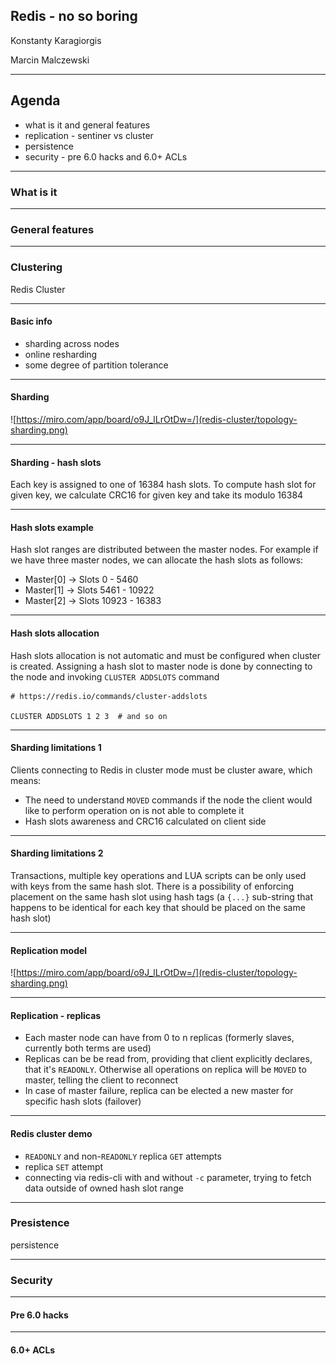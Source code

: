 ## Redis - no so boring

Konstanty Karagiorgis

Marcin Malczewski

---

## Agenda

- what is it and general features
- replication - sentiner vs cluster
- persistence
- security - pre 6.0 hacks and 6.0+ ACLs

---
<!-- What is it section -->
### What is it

---

<!-- Generat featurs -->
### General features

---

<!-- Redis cluster section -->
### Clustering

Redis Cluster

----

#### Basic info

* sharding across nodes
* online resharding
* some degree of partition tolerance


----
#### Sharding

![https://miro.com/app/board/o9J_lLrOtDw=/](redis-cluster/topology-sharding.png)

----
#### Sharding - hash slots

Each key is assigned to one of 16384 hash slots. To compute hash slot for given key, we calculate CRC16 for given key and take its modulo 16384

----
#### Hash slots example

Hash slot ranges are distributed between the master nodes. For example if we have three master nodes, we can allocate the hash slots as follows:

* Master[0] -> Slots 0 - 5460
* Master[1] -> Slots 5461 - 10922
* Master[2] -> Slots 10923 - 16383

----
#### Hash slots allocation

Hash slots allocation is not automatic and must be configured when cluster is created. Assigning a hash slot to master node is done by connecting to the node and invoking `CLUSTER ADDSLOTS` command
```
# https://redis.io/commands/cluster-addslots

CLUSTER ADDSLOTS 1 2 3  # and so on
```

----
#### Sharding limitations 1

Clients connecting to Redis in cluster mode must be cluster aware, which means:

* The need to understand `MOVED` commands if the node the client would like to perform operation on is not able to complete it
* Hash slots awareness and CRC16 calculated on client side

----
#### Sharding limitations 2

Transactions, multiple key operations and LUA scripts can be only used with keys from the same hash slot. There is a possibility of enforcing placement on the same hash slot using hash tags (a `{...}` sub-string that happens to be identical for each key that should be placed on the same hash slot)

----
#### Replication model

![https://miro.com/app/board/o9J_lLrOtDw=/](redis-cluster/topology-sharding.png)

----
#### Replication - replicas

* Each master node can have from 0 to n replicas (formerly slaves, currently both terms are used)
* Replicas can be be read from, providing that client explicitly declares, that it's `READONLY`. Otherwise all operations on replica will be `MOVED` to master, telling the client to reconnect
* In case of master failure, replica can be elected a new master for specific hash slots (failover)

----
#### Redis cluster demo

* `READONLY` and non-`READONLY` replica `GET` attempts
* replica `SET` attempt
* connecting via redis-cli with and without `-c` parameter, trying to fetch data outside of owned hash slot range



---

<!-- Persistence section -->
### Presistence

persistence

---
<!-- Security section -->
### Security

----

#### Pre 6.0 hacks

----

#### 6.0+ ACLs
